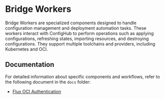 # Bridge Workers

Bridge Workers are specialized components designed to handle configuration management and deployment automation tasks. These workers interact with ConfigHub to perform operations such as applying configurations, refreshing states, importing resources, and destroying configurations. They support multiple toolchains and providers, including Kubernetes and OCI.

## Documentation

For detailed information about specific components and workflows, refer to the following document in the `docs` folder:

- [Flux OCI Authentication](docs/flux-oci-auth.md)
